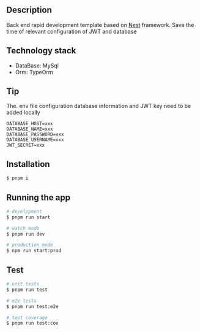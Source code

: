 ## Description

Back end rapid development template based on [Nest](https://github.com/nestjs/nest) framework.
Save the time of relevant configuration of JWT and database

## Technology stack
+ DataBase: MySql
+ Orm: TypeOrm

## Tip

The. env file configuration database information and JWT key need to be added locally

```env
DATABASE_HOST=xxx
DATABASE_NAME=xxx
DATABASE_PASSWORD=xxx
DATABASE_USERNAME=xxx
JWT_SECRET=xxx
```

## Installation

```bash
$ pnpm i
```

## Running the app

```bash
# development
$ pnpm run start

# watch mode
$ pnpm run dev

# production mode
$ npm run start:prod
```

## Test

```bash
# unit tests
$ pnpm run test

# e2e tests
$ pnpm run test:e2e

# test coverage
$ pnpm run test:cov
```
